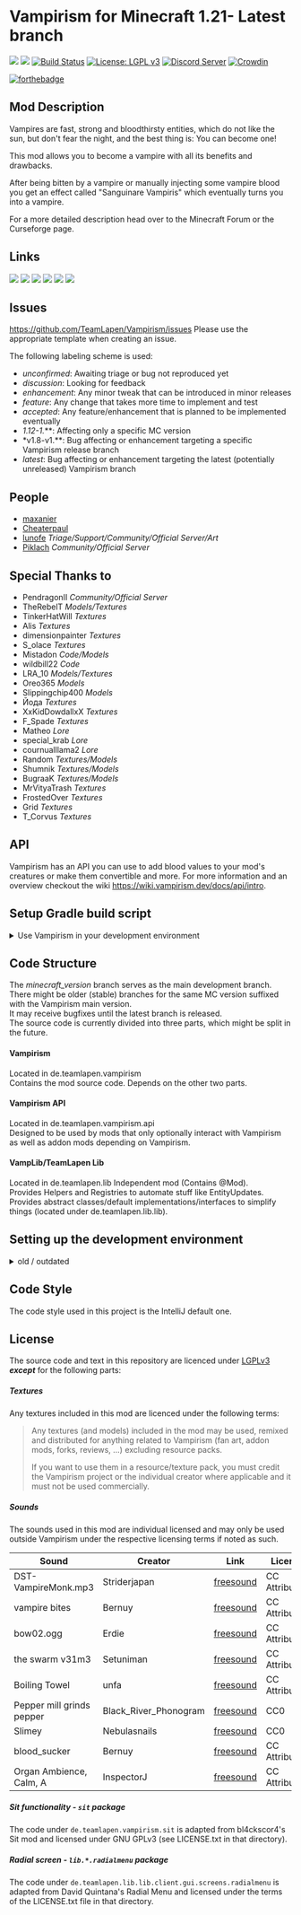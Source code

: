 Vampirism for Minecraft 1.21- Latest branch 
============================================
[![](http://cf.way2muchnoise.eu/short_233029_downloads.svg)](https://minecraft.curseforge.com/projects/vampirism-become-a-vampire) [![](https://img.shields.io/modrinth/dt/jVZ0F1wn?label=Modrinth)](https://modrinth.com/mod/vampirism) [![Build Status](https://github.com/TeamLapen/Vampirism/workflows/Java%20CI/badge.svg?branch=1.16)](https://github.com/TeamLapen/Vampirism/actions) [![License: LGPL v3](https://img.shields.io/badge/License-LGPL%20v3-blue.svg)](https://www.gnu.org/licenses/lgpl-3.0) [![Discord Server](https://img.shields.io/discord/430326060635258881)](https://discord.gg/wuamm4P) [![Crowdin](https://badges.crowdin.net/vampirism/localized.svg)](https://crowdin.com/project/vampirism)

[![forthebadge](https://forthebadge.com/images/badges/built-with-love.svg)](https://vampirism.dev)

## Mod Description

Vampires are fast, strong and bloodthirsty entities, which do not like the sun, but don't fear the night, and the best thing is: You can become one!

This mod allows you to become a vampire with all its benefits and drawbacks.

After being bitten by a vampire or manually injecting some vampire blood you get an effect called "Sanguinare Vampiris" which eventually turns you into a vampire.

For a more detailed description head over to the Minecraft Forum or the Curseforge page.
## Links
[![](https://cdn.jsdelivr.net/npm/@intergrav/devins-badges@3/assets/cozy/available/curseforge_vector.svg)](https://www.curseforge.com/minecraft/mc-mods/vampirism-become-a-vampire/files)
[![](https://cdn.jsdelivr.net/npm/@intergrav/devins-badges@3/assets/cozy/available/modrinth_vector.svg)](https://modrinth.com/mod/vampirism/versions)
[![](https://cdn.jsdelivr.net/npm/@intergrav/devins-badges@3/assets/cozy/translate/crowdin_vector.svg)](https://translate.vampirism.dev)
[![](https://cdn.jsdelivr.net/npm/@intergrav/devins-badges@3/assets/cozy/documentation/ghpages_vector.svg)](https://wiki.vampirism.dev/docs/wiki/intro)
[![](https://cdn.jsdelivr.net/npm/@intergrav/devins-badges@3/assets/cozy/documentation/website_vector.svg)](https://vampirism.dev)
[![](https://cdn.jsdelivr.net/npm/@intergrav/devins-badges@3/assets/cozy/social/discord-plural_vector.svg)](https://discord.gg/wuamm4P)

## Issues
https://github.com/TeamLapen/Vampirism/issues
Please use the appropriate template when creating an issue.

The following labeling scheme is used:
- *unconfirmed*: Awaiting triage or bug not reproduced yet
- *discussion*: Looking for feedback
- *enhancement*: Any minor tweak that can be introduced in minor releases
- *feature*: Any change that takes more time to implement and test
- *accepted*: Any feature/enhancement that is planned to be implemented eventually
- *1.12-1.***: Affecting only a specific MC version
- *v1.8-v1.**: Bug affecting or enhancement targeting a specific Vampirism release branch
- *latest*: Bug affecting or enhancement targeting the latest (potentially unreleased) Vampirism branch


## People
- [maxanier](https://maxanier.de)
- [Cheaterpaul](https://paube.de)
- [lunofe](https://github.com/lunofe) _Triage/Support/Community/Official Server/Art_
- [Piklach](https://twitter.com/Piklach) _Community/Official Server_


## Special Thanks to
- PendragonII _Community/Official Server_
- TheRebelT _Models/Textures_
- TinkerHatWill _Textures_
- Alis _Textures_
- dimensionpainter _Textures_
- S_olace _Textures_
- Mistadon _Code/Models_
- wildbill22 _Code_
- LRA_10 _Models/Textures_
- Oreo365 _Models_
- Slippingchip400 _Models_
- Йода _Textures_
- XxKidDowdallxX _Textures_
- F_Spade _Textures_
- Matheo _Lore_
- special_krab _Lore_
- cournualllama2 _Lore_
- Random _Textures/Models_
- Shumnik _Textures/Models_
- BugraaK _Textures/Models_
- MrVityaTrash _Textures_
- FrostedOver _Textures_
- Grid _Textures_
- T_Corvus _Textures_

## API
Vampirism has an API you can use to add blood values to your mod's creatures or make them convertible and more. For more information and an overview checkout the wiki https://wiki.vampirism.dev/docs/api/intro.


## Setup Gradle build script

<details>
<summary>Use Vampirism in your development environment</summary>
You should be able to include it with the following in your `build.gradle`:
```gradle
repositories {
    //Maven repo for Vampirism
    maven {
        url = "https://maven.maxanier.de/releases"
    }
}
dependencies {
    //compile against the Vampirism API
    compileOnly fg.deobf("de.teamlapen.vampirism:Vampirism:${mc_version}-${vampirism_version}:api")
    //at runtime (in your development environment) use the full Vampirism jar
    runtimeOnly fg.deobf("de.teamlapen.vampirism:Vampirism:${mc_version}-${vampirism_version}")
}
```

#### Choose a version

`${mc_version}` gets replaced by the current Minecraft version. (i.e. `1.20.4`)
`${vampirism_version}` gets replaced by the version of Vampirism you want to use (i.e `1.10.0`)

For a list of available Vampirism version,
see [CurseForge](https://www.curseforge.com/minecraft/mc-mods/vampirism-become-a-vampire) or
the [maven listing](https://maven.maxanier.de/de/teamlapen/vampirism/Vampirism/) .

These properties can be set in a file named `gradle.properties`, placed in the same directory as your `build.gradle`
file. Example `gradle.properties`:

```
mc_version=1.16.5
vampirism_version=1.7.12
```

#### Rerun Gradle setup commands

Please run the commands that you used to set up your development environment again. E.g. `gradlew`
or `gradlew build --refresh-dependencies`
Refresh/Restart your IDE afterwards.

#### Run Vampirism in a deobfuscated environment

Vampirism uses **mixins**. To be able to apply them in a deobfuscated environment using a different set of mappings (
from the one Vampirism uses) you have to enable remapping the refmap:
Add

```
     property 'mixin.env.remapRefMap', 'true'
     property 'mixin.env.refMapRemappingFile', "${projectDir}/build/createSrgToMcp/output.srg"
```

to your run configurations in your `build.gradle` and then regenerate your IDE run configurations (`genIntelliJRuns` or
similar). If that does not work you can also try `property 'mixin.env.disableRefMap', 'true'`
If you still run into issues with the mixins you can also set `mixin.env.ignoreRequired` to `true`. However, not all of
Vampirism will work correctly then.

#### Examples

Checkout this example project: https://github.com/TeamLapen/VampirismAPIExample

If you want to create an addon which access all of Vampirism's classes, not just the API, checkout
this https://github.com/TeamLapen/VampirismAddonExample and consider contacting @Cheaterpaul.

</details>

## Code Structure

The _minecraft_version_ branch serves as the main development branch. There might be older (stable) branches for the
same MC version suffixed with the Vampirism main version.  
It may receive bugfixes until the latest branch is released.  
The source code is currently divided into three parts, which might be split in the future.

#### Vampirism
Located in de.teamlapen.vampirism  
Contains the mod source code. Depends on the other two parts.  
#### Vampirism API
Located in de.teamlapen.vampirism.api  
Designed to be used by mods that only optionally interact with Vampirism as well as addon mods depending on Vampirism.  
#### VampLib/TeamLapen Lib
Located in de.teamlapen.lib
Independent mod (Contains @Mod).  
Provides Helpers and Registries to automate stuff like EntityUpdates.
Provides abstract classes/default implementations/interfaces to simplify things (located under de.teamlapen.lib.lib).  

## Setting up the development environment

<details>
<summary>old / outdated</summary>


If you would like to compile your own versions or even contribute to Vampirism's development, you need to set up the dev environment like any other mod.

</details>  

## Code Style
The code style used in this project is the IntelliJ default one.

## License
The source code and text in this repository are licenced under [LGPLv3](https://raw.githubusercontent.com/TeamLapen/Vampirism/master/CODE_LICENSE) ***except*** for the following parts:

##### Textures
Any textures included in this mod are licenced under the following terms:
> Any textures (and models) included in the mod may be used, remixed and distributed for anything related to Vampirism (fan art, addon mods, forks, reviews, ...) excluding resource packs.
> 
> If you want to use them in a resource/texture pack, you must credit the Vampirism project or the individual creator where applicable and it must not be used commercially.

##### Sounds
The sounds used in this mod are individual licensed and may only be used outside Vampirism under the respective licensing terms if noted as such.

| Sound                     | Creator               | Link                                                                           | License        |
|---------------------------|-----------------------|--------------------------------------------------------------------------------|----------------|
| DST-VampireMonk.mp3       | Striderjapan          | [freesound](http://www.freesound.org/people/Striderjapan/sounds/141368/)       | CC Attribution |
| vampire bites             | Bernuy                | [freesound](http://www.freesound.org/people/Bernuy/sounds/268501/)             | CC Attribution |
| bow02.ogg                 | Erdie                 | [freesound](https://www.freesound.org/people/Erdie/sounds/65734/)              | CC Attribution |
| the swarm v31m3           | Setuniman             | [freesound](https://www.freesound.org/people/Setuniman/sounds/130695/)         | CC Attribution |
| Boiling Towel             | unfa                  | [freesound](https://www.freesound.org/people/unfa/sounds/174499/)              | CC Attribution |
| Pepper mill grinds pepper | Black_River_Phonogram | [freesound](https://freesound.org/people/Black_River_Phonogram/sounds/424605/) | CC0            |
| Slimey                    | Nebulasnails          | [freesound](https://freesound.org/people/nebulasnails/sounds/495116/)          | CC0            |
| blood_sucker              | Bernuy                | [freesound](https://freesound.org/people/Bernuy/sounds/268499/)                | CC Attribution |
| Organ Ambience, Calm, A   | InspectorJ            | [freesound](https://freesound.org/people/InspectorJ/sounds/411991/)            | CC Attribution |

##### Sit functionality - `sit` package

The code under `de.teamlapen.vampirism.sit` is adapted from bl4ckscor4's Sit mod and licensed under GNU GPLv3 (see
LICENSE.txt in that directory).

##### Radial screen - `lib.*.radialmenu` package

The code under `de.teamlapen.lib.lib.client.gui.screens.radialmenu` is adapted from David Quintana's Radial Menu and
licensed under the terms of the LICENSE.txt file in that directory.

